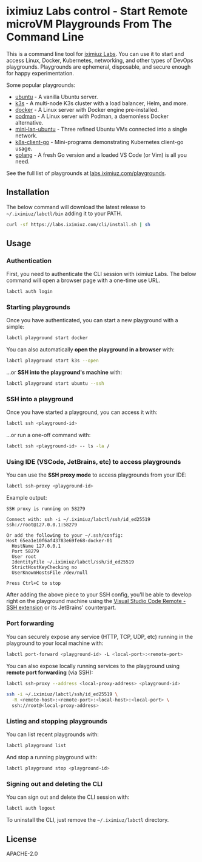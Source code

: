 # iximiuz Labs control - Start Remote microVM Playgrounds From The Command Line

This is a command line tool for [iximiuz Labs](https://labs.iximiuz.com).
You can use it to start and access Linux, Docker, Kubernetes, networking, and other types of DevOps playgrounds.
Playgrounds are ephemeral, disposable, and secure enough for happy experimentation.

Some popular playgrounds:

- [ubuntu](https://labs.iximiuz.com/playgrounds/ubuntu) - A vanilla Ubuntu server.
- [k3s](https://labs.iximiuz.com/playgrounds/k3s) - A multi-node K3s cluster with a load balancer, Helm, and more.
- [docker](https://labs.iximiuz.com/playgrounds/docker) - A Linux server with Docker engine pre-installed.
- [podman](https://labs.iximiuz.com/playgrounds/podman) - A Linux server with Podman, a daemonless Docker alternative.
- [mini-lan-ubuntu](https://labs.iximiuz.com/playgrounds/mini-lan-ubuntu) - Three refined Ubuntu VMs connected into a single network.
- [k8s-client-go](https://labs.iximiuz.com/playgrounds/k8s-client-go) - Mini-programs demonstrating Kubernetes client-go usage.
- [golang](https://labs.iximiuz.com/playgrounds/golang) - A fresh Go version and a loaded VS Code (or Vim) is all you need.

See the full list of playgrounds at [labs.iximiuz.com/playgrounds](https://labs.iximiuz.com/playgrounds).

## Installation

The below command will download the latest release to `~/.iximiuz/labctl/bin` adding it to your PATH.

```sh
curl -sf https://labs.iximiuz.com/cli/install.sh | sh
```

## Usage

### Authentication

First, you need to authenticate the CLI session with iximiuz Labs.
The below command will open a browser page with a one-time use URL.

```sh
labctl auth login
```

### Starting playgrounds

Once you have authenticated, you can start a new playground with a simple:

```sh
labctl playground start docker
```

You can also automatically **open the playground in a browser** with:

```sh
labctl playground start k3s --open
```

...or **SSH into the playground's machine** with:

```sh
labctl playground start ubuntu --ssh
```

### SSH into a playground

Once you have started a playground, you can access it with:

```sh
labctl ssh <playground-id>
```

...or run a one-off command with:

```sh
labctl ssh <playground-id> -- ls -la /
```

### Using IDE (VSCode, JetBrains, etc) to access playgrounds

You can use the **SSH proxy mode** to access playgrounds from your IDE:

```sh
labctl ssh-proxy <playground-id>
```

Example output:

```text
SSH proxy is running on 58279

Connect with: ssh -i ~/.iximiuz/labctl/ssh/id_ed25519 ssh://root@127.0.0.1:58279

Or add the following to your ~/.ssh/config:
Host 65ea1e10f6af43783e69fe68-docker-01
  HostName 127.0.0.1
  Port 58279
  User root
  IdentityFile ~/.iximiuz/labctl/ssh/id_ed25519
  StrictHostKeyChecking no
  UserKnownHostsFile /dev/null

Press Ctrl+C to stop
```

After adding the above piece to your SSH config,
you'll be able to develop right on the playground machine using the [Visual Studio Code Remote - SSH extension](https://code.visualstudio.com/docs/remote/ssh) or its JetBrains' counterpart.

### Port forwarding

You can securely expose any service (HTTP, TCP, UDP, etc) running in the playground to your local machine with:

```sh
labctl port-forward <playground-id> -L <local-port>:<remote-port>
```

You can also expose locally running services to the playground using **remote port forwarding** (via SSH):

```sh
labctl ssh-proxy --address <local-proxy-address> <playground-id>

ssh -i ~/.iximiuz/labctl/ssh/id_ed25519 \
  -R <remote-host>:<remote-port>:<local-host>:<local-port> \
  ssh://root@<local-proxy-address>
```

### Listing and stopping playgrounds

You can list recent playgrounds with:

```sh
labctl playground list
```

And stop a running playground with:

```sh
labctl playground stop <playground-id>
```

### Signing out and deleting the CLI

You can sign out and delete the CLI session with:

```sh
labctl auth logout
```

To uninstall the CLI, just remove the `~/.iximiuz/labctl` directory.

## License

APACHE-2.0
